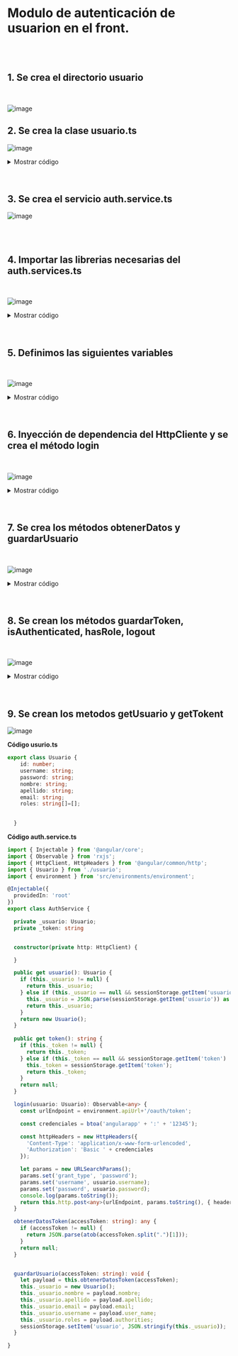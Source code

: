 # Modulo de autenticación de usuarion en el front.


<br>
<br>

## 1. Se crea el directorio usuario

<br>

![image](https://user-images.githubusercontent.com/31961588/171073600-d37ab714-88fd-4f11-86fd-c23e797511f0.png)

## 2. Se crea la clase usuario.ts

![image](https://user-images.githubusercontent.com/31961588/171073721-9c4c8361-8436-4bc2-819e-ed717dea6f0a.png)

<details><summary>Mostrar código</summary>

<p>   
    
```TypeScript
export class Usuario {
    id: number;
    username: string;
    password: string;
    nombre: string;
    apellido: string;
    email: string;
    roles: string[]=[];    
  }
```

</p>
</details>

<br>
<br>

## 3. Se crea el servicio auth.service.ts

![image](https://user-images.githubusercontent.com/31961588/171073953-ea48ebc5-35f3-4b4d-ae89-e4b6ffb992d3.png)

<br>
<br>

## 4. Importar las librerias necesarias del auth.services.ts

<br>

![image](https://user-images.githubusercontent.com/31961588/171074065-c95e5f97-1a36-4318-8f5a-213f170a0f81.png)


<details><summary>Mostrar código</summary>

<p>   
    
```TypeScript

import { Observable } from 'rxjs';
import { HttpClient, HttpHeaders } from '@angular/common/http';
import { Usuario } from './usuario';
import { environment } from 'src/environments/environment';

```

</p>
</details>

<br>
<br>

## 5. Definimos las siguientes variables

<br>

![image](https://user-images.githubusercontent.com/31961588/171074207-2271099a-57bc-4073-8d13-1d4d7f7c7f15.png)


<details><summary>Mostrar código</summary>

<p>   
    
```TypeScript
  private _usuario: Usuario;
  private _token: string
```

</p>
</details>

<br>
<br>

## 6. Inyección de dependencia del HttpCliente y se crea el método login

<br>

![image](https://user-images.githubusercontent.com/31961588/171074366-132d025d-13fc-47b6-9e8e-1a3d7fbf0809.png)

<details><summary>Mostrar código</summary>

<p>   
    
```TypeScript

constructor(private http: HttpClient) { 
  }

 login(usuario: Usuario): Observable<any> {
    const urlEndpoint = environment.apiUrl+'/oauth/token';

    const credenciales = btoa('angularapp' + ':' + '12345');

    const httpHeaders = new HttpHeaders({
      'Content-Type': 'application/x-www-form-urlencoded',
      'Authorization': 'Basic ' + credenciales
    });

    let params = new URLSearchParams();
    params.set('grant_type', 'password');
    params.set('username', usuario.username);
    params.set('password', usuario.password);
    console.log(params.toString());
    return this.http.post<any>(urlEndpoint, params.toString(), { headers: httpHeaders });
  }

```

</p>
</details>

<br>
<br>

## 7. Se crea los métodos obtenerDatos y guardarUsuario

<br>

![image](https://user-images.githubusercontent.com/31961588/171074669-17b0f65c-b461-4f01-acc1-acac575f3b94.png)

<details><summary>Mostrar código</summary>

<p>   
    
```TypeScript
obtenerDatosToken(accessToken: string): any {
    if (accessToken != null) {
      return JSON.parse(atob(accessToken.split(".")[1]));
    }
    return null;
  }


  guardarUsuario(accessToken: string): void {
    let payload = this.obtenerDatosToken(accessToken);
    this._usuario = new Usuario();
    this._usuario.nombre = payload.nombre;
    this._usuario.apellido = payload.apellido;
    this._usuario.email = payload.email;
    this._usuario.username = payload.user_name;
    this._usuario.roles = payload.authorities;
    sessionStorage.setItem('usuario', JSON.stringify(this._usuario));
  }



```

</p>
</details>

<br>
<br>

## 8. Se crean los métodos guardarToken, isAuthenticated, hasRole, logout

<br>

![image](https://user-images.githubusercontent.com/31961588/171075920-9e50511b-8176-4a6b-a4da-43442de0882b.png)


<details><summary>Mostrar código</summary>

<p>   
    
```TypeScript
 public get usuario(): Usuario {
    if (this._usuario != null) {
      return this._usuario;
    } else if (this._usuario == null && sessionStorage.getItem('usuario') != null) {
      this._usuario = JSON.parse(sessionStorage.getItem('usuario')) as Usuario;
      return this._usuario;
    }
    return new Usuario();
  }
  
  public get token(): string {
    if (this._token != null) {
      return this._token;
    } else if (this._token == null && sessionStorage.getItem('token') != null) {
      this._token = sessionStorage.getItem('token');
      return this._token;
    }
    return null;
  }


  guardarToken(accessToken: string): void {
    this._token = accessToken;
    sessionStorage.setItem('token', accessToken);
  }

  isAuthenticated(): boolean {
    let payload = this.obtenerDatosToken(this.token);
    if (payload != null && payload.user_name && payload.user_name.length > 0) {
      return true;
    }
    return false;
  }

  hasRole(role: string): boolean {
    if (this.usuario.roles.includes(role)) {
      return true;
    }
    return false;
  }
  
  logout(): void {
    this._token = null;
    this._usuario = null;
    sessionStorage.clear();
    
  }



```

</p>
</details>

<br>
<br>

## 9. Se crean los metodos getUsuario y getTokent

![image](https://user-images.githubusercontent.com/31961588/171076194-f8d35322-7256-420f-9789-434487f25df5.png)

**Código usurio.ts**
```TypeScript
export class Usuario {
    id: number;
    username: string;
    password: string;
    nombre: string;
    apellido: string;
    email: string;
    roles: string[]=[];

    
  }
```

**Código auth.service.ts**
```TypeScript
import { Injectable } from '@angular/core';
import { Observable } from 'rxjs';
import { HttpClient, HttpHeaders } from '@angular/common/http';
import { Usuario } from './usuario';
import { environment } from 'src/environments/environment';

@Injectable({
  providedIn: 'root'
})
export class AuthService {

  private _usuario: Usuario;
  private _token: string


  constructor(private http: HttpClient) { 

  }

  public get usuario(): Usuario {
    if (this._usuario != null) {
      return this._usuario;
    } else if (this._usuario == null && sessionStorage.getItem('usuario') != null) {
      this._usuario = JSON.parse(sessionStorage.getItem('usuario')) as Usuario;
      return this._usuario;
    }
    return new Usuario();
  }
  
  public get token(): string {
    if (this._token != null) {
      return this._token;
    } else if (this._token == null && sessionStorage.getItem('token') != null) {
      this._token = sessionStorage.getItem('token');
      return this._token;
    }
    return null;
  }

  login(usuario: Usuario): Observable<any> {
    const urlEndpoint = environment.apiUrl+'/oauth/token';

    const credenciales = btoa('angularapp' + ':' + '12345');

    const httpHeaders = new HttpHeaders({
      'Content-Type': 'application/x-www-form-urlencoded',
      'Authorization': 'Basic ' + credenciales
    });

    let params = new URLSearchParams();
    params.set('grant_type', 'password');
    params.set('username', usuario.username);
    params.set('password', usuario.password);
    console.log(params.toString());
    return this.http.post<any>(urlEndpoint, params.toString(), { headers: httpHeaders });
  }

  obtenerDatosToken(accessToken: string): any {
    if (accessToken != null) {
      return JSON.parse(atob(accessToken.split(".")[1]));
    }
    return null;
  }


  guardarUsuario(accessToken: string): void {
    let payload = this.obtenerDatosToken(accessToken);
    this._usuario = new Usuario();
    this._usuario.nombre = payload.nombre;
    this._usuario.apellido = payload.apellido;
    this._usuario.email = payload.email;
    this._usuario.username = payload.user_name;
    this._usuario.roles = payload.authorities;
    sessionStorage.setItem('usuario', JSON.stringify(this._usuario));
  }

}



```

